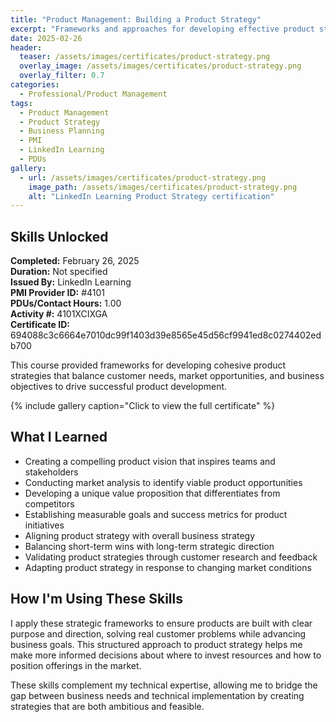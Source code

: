 ```yaml
---
title: "Product Management: Building a Product Strategy"
excerpt: "Frameworks and approaches for developing effective product strategies that deliver customer value and business results"
date: 2025-02-26
header:
  teaser: /assets/images/certificates/product-strategy.png
  overlay_image: /assets/images/certificates/product-strategy.png
  overlay_filter: 0.7
categories:
  - Professional/Product Management
tags:
  - Product Management
  - Product Strategy
  - Business Planning
  - PMI
  - LinkedIn Learning
  - PDUs
gallery:
  - url: /assets/images/certificates/product-strategy.png
    image_path: /assets/images/certificates/product-strategy.png
    alt: "LinkedIn Learning Product Strategy certification"
---
```


## Skills Unlocked

**Completed:** February 26, 2025  
**Duration:** Not specified  
**Issued By:** LinkedIn Learning  
**PMI Provider ID:** #4101  
**PDUs/Contact Hours:** 1.00  
**Activity #:** 4101XCIXGA  
**Certificate ID:** 694088c3c6664e7010dc99f1403d39e8565e45d56cf9941ed8c0274402edb700

This course provided frameworks for developing cohesive product strategies that balance customer needs, market opportunities, and business objectives to drive successful product development.

{% include gallery caption="Click to view the full certificate" %}

## What I Learned

* Creating a compelling product vision that inspires teams and stakeholders
* Conducting market analysis to identify viable product opportunities
* Developing a unique value proposition that differentiates from competitors
* Establishing measurable goals and success metrics for product initiatives
* Aligning product strategy with overall business strategy
* Balancing short-term wins with long-term strategic direction
* Validating product strategies through customer research and feedback
* Adapting product strategy in response to changing market conditions

## How I'm Using These Skills

I apply these strategic frameworks to ensure products are built with clear purpose and direction, solving real customer problems while advancing business goals. This structured approach to product strategy helps me make more informed decisions about where to invest resources and how to position offerings in the market.

These skills complement my technical expertise, allowing me to bridge the gap between business needs and technical implementation by creating strategies that are both ambitious and feasible.